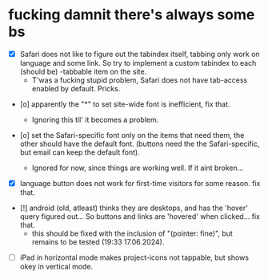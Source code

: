 # fucking damnit there's always some bs
- [x] Safari does not like to figure out the tabindex itself, tabbing only work on language and some link. So try to implement a custom tabindex to each (should be) -tabbable item on the site.
    - T'was a fucking stupid problem, Safari does not have tab-access enabled by default. Pricks.

- [o] apparently the "*" to set site-wide font is inefficient, fix that.
    - Ignoring this til' it becomes a problem.

- [o] set the Safari-specific font only on the items that need them, the other should have the default font. (buttons need the the Safari-specific, but email can keep the default font).
    - Ignored for now, since things are working well. If it aint broken...

- [x] language button does not work for first-time visitors for some reason. fix that.

- [!] android (old, atleast) thinks they are desktops, and has the 'hover' query figured out... So buttons and links are 'hovered' when clicked... fix that.
    - this should be fixed with the inclusion of "(pointer: fine)", but remains to be tested (19:33 17.06.2024).

- [ ] iPad in horizontal mode makes project-icons not tappable, but shows okey in vertical mode.

